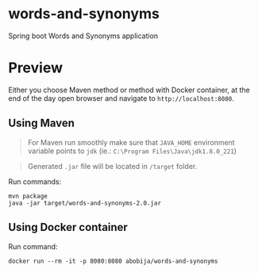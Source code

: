 # words-and-synonyms
Spring boot Words and Synonyms application

# Preview

Either you choose Maven method or method with Docker container, at the end of the day open browser and navigate to `http://localhost:8080`.

## Using Maven

> For Maven run smoothly make sure that `JAVA_HOME` environment variable points to `jdk` (ie.: `C:\Program Files\Java\jdk1.8.0_221`)

> Generated `.jar` file will be located in `/target` folder.

Run commands:

```
mvn package
java -jar target/words-and-synonyms-2.0.jar
````

## Using Docker container

Run command:

```
docker run --rm -it -p 8080:8080 abobija/words-and-synonyms
```
